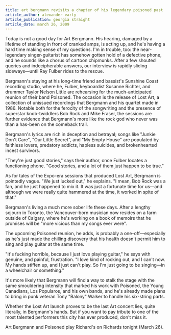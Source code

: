 ```yaml
---
title: art bergmann revisits a chapter of his legendary poisoned past
article_author: alexander varty
article_publication: georgia straight
article_date: march 26, 2009
---
```

Today is not a good day for Art Bergmann. His hearing, damaged by a lifetime of standing in front of cranked amps, is acting up, and he's having a hard time making sense of my questions. I'm in trouble, too: the near-legendary singer-guitarist has somehow gotten hold of a defective phone, and he sounds like a chorus of cartoon chipmunks. After a few shouted queries and indecipherable answers, our interview is rapidly sliding sideways&mdash;until Ray Fulber rides to the rescue.  
  
Bergmann's staying at his long-time friend and bassist's Sunshine Coast recording studio, where he, Fulber, keyboardist Susanne Richter, and drummer Taylor Nelson Little are rehearsing for the much-anticipated reunion of their band Poisoned. The occasion is the release of Lost Art, a collection of unissued recordings that Bergmann and his quartet made in 1986. Notable both for the ferocity of the songwriting and the presence of superstar knob-twiddlers Bob Rock and Mike Fraser, the sessions are further evidence that Bergmann's more like the rock god who never was than a has-been on the comeback trail.  
  
Bergmann's lyrics are rich in deception and betrayal; songs like "Junkie Don't Care", "Our Little Secret", and "My Empty House" are populated by faithless lovers, predatory addicts, hapless suicides, and brokenhearted incest survivors.  
  
"They're just good stories," says their author, once Fulber locates a functioning phone. "Good stories, and a lot of them just happen to be true."  
  
As for tales of the Expo-era sessions that produced Lost Art, Bergmann is pointedly vague. "We just lucked out," he explains. "I mean, Bob Rock was a fan, and he just happened to mix it. It was just a fortunate time for us&mdash;and although we were really quite hammered at the time, it worked in spite of that."  
  
Bergmann's living a much more sober life these days. After a lengthy sojourn in Toronto, the Vancouver-born musician now resides on a farm outside of Calgary, where he's working on a book of memoirs that he promises will be "more vicious than my songs ever were".  
  
The upcoming Poisoned reunion, he adds, is probably a one-off&mdash;especially as he's just made the chilling discovery that his health doesn't permit him to sing and play guitar at the same time.  
  
"It's fucking horrible, because I just love playing guitar," he says with genuine, and painful, frustration. "I love kind of rocking out, and I can't now. My hands stiffen up, and I just can't play. So I'm just going to be singing&mdash;in a wheelchair or something."  
  
It's more likely that Bergmann will find a way to stalk the stage with the same smouldering intensity that marked his work with Poisoned, the Young Canadians, Los Popularos, and his own bands, and he's already made plans to bring in punk veteran Tony "Balony" Walker to handle his six-string parts.  
  
Whether the Lost Art launch proves to be the last Art concert lies, quite literally, in Bergmann's hands. But if you want to pay tribute to one of the most talented performers this city has ever produced, don't miss it.  
  
Art Bergmann and Poisoned play Richard's on Richards tonight (March 26).  
